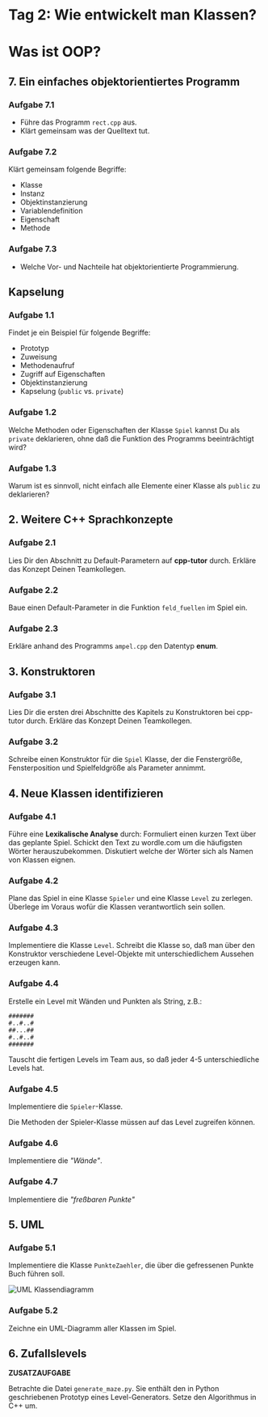 
# Tag 2: Wie entwickelt man Klassen?

# Was ist OOP?


## 7. Ein einfaches objektorientiertes Programm

### Aufgabe 7.1

* Führe das Programm `rect.cpp` aus. 
* Klärt gemeinsam was der Quelltext tut.

### Aufgabe 7.2

Klärt gemeinsam folgende Begriffe:

* Klasse
* Instanz
* Objektinstanzierung
* Variablendefinition
* Eigenschaft
* Methode

### Aufgabe 7.3

* Welche Vor- und Nachteile hat objektorientierte Programmierung.


## Kapselung

### Aufgabe 1.1

Findet je ein Beispiel für folgende Begriffe:

* Prototyp
* Zuweisung
* Methodenaufruf
* Zugriff auf Eigenschaften
* Objektinstanzierung
* Kapselung (`public` vs. `private`)

### Aufgabe 1.2

Welche Methoden oder Eigenschaften der Klasse `Spiel` kannst Du als `private` deklarieren, ohne daß die Funktion des Programms beeinträchtigt wird?

### Aufgabe 1.3

Warum ist es sinnvoll, nicht einfach alle Elemente einer Klasse als `public` zu deklarieren?


## 2. Weitere C++ Sprachkonzepte

### Aufgabe 2.1 

Lies Dir den Abschnitt zu Default-Parametern auf **cpp-tutor** durch. Erkläre das Konzept Deinen Teamkollegen.

### Aufgabe 2.2

Baue einen Default-Parameter in die Funktion `feld_fuellen` im Spiel ein.

### Aufgabe 2.3

Erkläre anhand des Programms `ampel.cpp` den Datentyp **enum**.

## 3. Konstruktoren

### Aufgabe 3.1

Lies Dir die ersten drei Abschnitte des Kapitels zu Konstruktoren bei cpp-tutor durch. Erkläre das Konzept Deinen Teamkollegen.

### Aufgabe 3.2

Schreibe einen Konstruktor für die `Spiel` Klasse, der die Fenstergröße, Fensterposition und Spielfeldgröße als Parameter annimmt.


## 4. Neue Klassen identifizieren

### Aufgabe 4.1 

Führe eine **Lexikalische Analyse** durch: Formuliert einen kurzen Text über das geplante Spiel. Schickt den Text zu wordle.com um die häufigsten Wörter herauszubekommen. Diskutiert welche der Wörter sich als Namen von Klassen eignen.

### Aufgabe 4.2

Plane das Spiel in eine Klasse `Spieler` und eine Klasse `Level` zu zerlegen. Überlege im Voraus wofür die Klassen verantwortlich sein sollen.

### Aufgabe 4.3

Implementiere die Klasse `Level`. Schreibt die Klasse so, daß man über den Konstruktor verschiedene Level-Objekte mit unterschiedlichem Aussehen erzeugen kann.

### Aufgabe 4.4

Erstelle ein Level mit Wänden und Punkten als String, z.B.:

    #######
    #..#..#
    ##...##
    #..#..#
    #######

Tauscht die fertigen Levels im Team aus, so daß jeder 4-5 unterschiedliche Levels hat. 

### Aufgabe 4.5

Implementiere die `Spieler`-Klasse. 

Die Methoden der Spieler-Klasse müssen auf das Level zugreifen können. 

### Aufgabe 4.6

Implementiere die *"Wände"*.

### Aufgabe 4.7

Implementiere die *"freßbaren Punkte"*


## 5. UML

### Aufgabe 5.1

Implementiere die Klasse `PunkteZaehler`, die über die gefressenen Punkte Buch führen soll. 

![UML Klassendiagramm](uml_punkte.png)


### Aufgabe 5.2

Zeichne ein UML-Diagramm aller Klassen im Spiel.


## 6. Zufallslevels

**ZUSATZAUFGABE**

Betrachte die Datei `generate_maze.py`. Sie enthält den in Python geschriebenen Prototyp eines Level-Generators. Setze den Algorithmus in C++ um.
